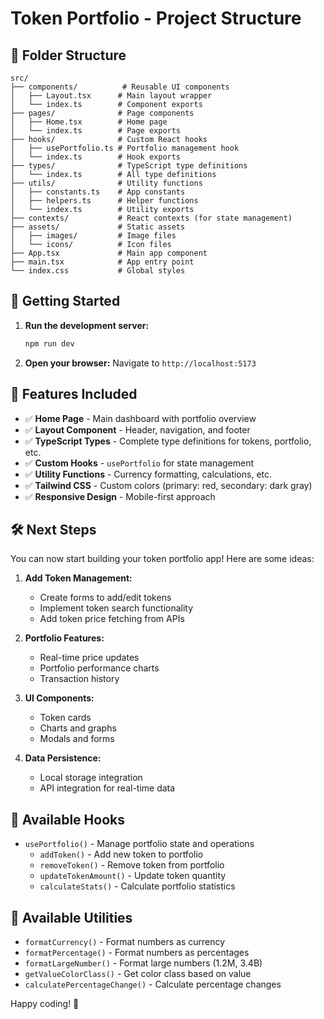 # Token Portfolio - Project Structure

## 📁 Folder Structure

```
src/
├── components/          # Reusable UI components
│   ├── Layout.tsx      # Main layout wrapper
│   └── index.ts        # Component exports
├── pages/              # Page components
│   ├── Home.tsx        # Home page
│   └── index.ts        # Page exports
├── hooks/              # Custom React hooks
│   ├── usePortfolio.ts # Portfolio management hook
│   └── index.ts        # Hook exports
├── types/              # TypeScript type definitions
│   └── index.ts        # All type definitions
├── utils/              # Utility functions
│   ├── constants.ts    # App constants
│   ├── helpers.ts      # Helper functions
│   └── index.ts        # Utility exports
├── contexts/           # React contexts (for state management)
├── assets/             # Static assets
│   ├── images/         # Image files
│   └── icons/          # Icon files
├── App.tsx             # Main app component
├── main.tsx            # App entry point
└── index.css           # Global styles
```

## 🚀 Getting Started

1. **Run the development server:**

   ```bash
   npm run dev
   ```

2. **Open your browser:**
   Navigate to `http://localhost:5173`

## 🎨 Features Included

- ✅ **Home Page** - Main dashboard with portfolio overview
- ✅ **Layout Component** - Header, navigation, and footer
- ✅ **TypeScript Types** - Complete type definitions for tokens, portfolio, etc.
- ✅ **Custom Hooks** - `usePortfolio` for state management
- ✅ **Utility Functions** - Currency formatting, calculations, etc.
- ✅ **Tailwind CSS** - Custom colors (primary: red, secondary: dark gray)
- ✅ **Responsive Design** - Mobile-first approach

## 🛠️ Next Steps

You can now start building your token portfolio app! Here are some ideas:

1. **Add Token Management:**

   - Create forms to add/edit tokens
   - Implement token search functionality
   - Add token price fetching from APIs

2. **Portfolio Features:**

   - Real-time price updates
   - Portfolio performance charts
   - Transaction history

3. **UI Components:**

   - Token cards
   - Charts and graphs
   - Modals and forms

4. **Data Persistence:**
   - Local storage integration
   - API integration for real-time data

## 📝 Available Hooks

- `usePortfolio()` - Manage portfolio state and operations
  - `addToken()` - Add new token to portfolio
  - `removeToken()` - Remove token from portfolio
  - `updateTokenAmount()` - Update token quantity
  - `calculateStats()` - Calculate portfolio statistics

## 🎯 Available Utilities

- `formatCurrency()` - Format numbers as currency
- `formatPercentage()` - Format numbers as percentages
- `formatLargeNumber()` - Format large numbers (1.2M, 3.4B)
- `getValueColorClass()` - Get color class based on value
- `calculatePercentageChange()` - Calculate percentage changes

Happy coding! 🚀
